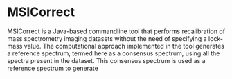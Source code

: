 # MSICorrect

MSICorrect is a Java-based commandline tool that performs recalibration of mass spectrometry imaging datasets without the need of specifying a lock-mass value. The computational approach implemented in the tool generates a reference spectrum, termed here as a consensus spectrum, using all the spectra present in the dataset. This consensus spectrum is used as a reference spectrum to generate

